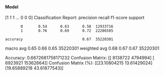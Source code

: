 #### Model
[1 1 1 ... 0 0 0]
Classification Report:
              precision    recall  f1-score   support

           0       0.54      0.63      0.58  12933716
           1       0.76      0.69      0.72  22286585

    accuracy                           0.67  35220301
   macro avg       0.65      0.66      0.65  35220301
weighted avg       0.68      0.67      0.67  35220301

Accuracy: 0.6672681758171232
Confusion Matrix:
[[ 8138722  4794994]
 [ 6923921 15362664]]
Confusion Matrix (%):
[[23.10804215 13.61429024]
 [19.65889218 43.61877543]]
